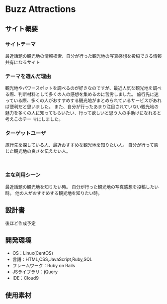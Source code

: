 # Buzz Attractions

## サイト概要
### サイトテーマ
最近話題の観光地の情報検索、自分が行った観光地の写真感想を投稿できる情報共有になるサイト
​
### テーマを選んだ理由
観光地やパワースポットを調べるのが好きなのですが、最近人気な観光地を調べる際、判断材料として多くの人の感想を集めるのに苦労しました。
旅行先に迷っている際、多くの人がおすすめする観光地がまとめられているサービスがあれば便利だと思いました。
また、自分が行ったあまり注目されていない観光地の魅力を多くの人に知ってもらいたい、行って欲しいと思う人の手助けになれると考えこのテー
マにしました。


### ターゲットユーザ
旅行先を探している人、最近おすすめな観光地を知りたい人。
自分が行って感じた観光地の良さを伝えたい人。


​
### 主な利用シーン
最近話題の観光地を知りたい時。
自分が行った観光地の写真感想を投稿したい時。
他の人がおすすめする観光地を知りたい時。

## 設計書
後ほど作成予定
​
## 開発環境
- OS：Linux(CentOS)
- 言語：HTML,CSS,JavaScript,Ruby,SQL
- フレームワーク：Ruby on Rails
- JSライブラリ：jQuery
- IDE：Cloud9

## 使用素材
